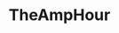 ---
title: TheAmpHour
crosslinks:
- autotldr
- Serendipity
- electronics
- funny
- engineering
- gadgets
- livven
- compsci
- askscience
---